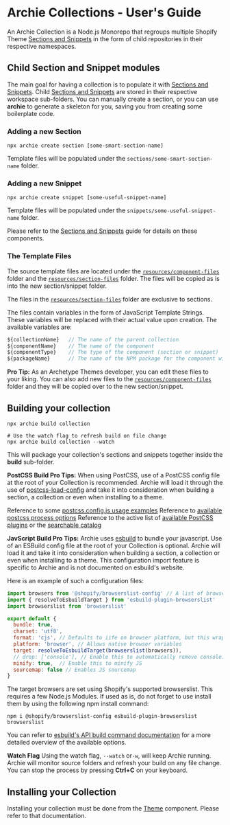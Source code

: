 # Archie Collections - User's Guide

An Archie Collection is a Node.js Monorepo that regroups multiple Shopify
Theme [Sections and Snippets](Sections-and-Snippets.md)  in the form of child repositories in their respective
namespaces.

## Child Section and Snippet modules

The main goal for having a collection is to populate it with [Sections and Snippets](Sections-and-Snippets.md). Child
[Sections and Snippets](Sections-and-Snippets.md) are stored in their respective workspace sub-folders. You can manually
create a section, or you can use **archie** to generate a skeleton for you, saving you from creating some boilerplate
code.

### Adding a new Section

```shell
npx archie create section [some-smart-section-name]
```

Template files will be populated under the `sections/some-smart-section-name` folder.

### Adding a new Snippet

```shell
npx archie create snippet [some-useful-snippet-name]
```

Template files will be populated under the `snippets/some-useful-snippet-name` folder.

Please refer to the [Sections and Snippets](Sections-and-Snippets.md) guide for details on these components.

### The Template Files

The source template files are located under the [``resources/component-files``](../resources/component-files) folder and
the [``resources/section-files``](../resources/section-files) folder. The files will be copied as is into the new
section/snippet folder.

The files in the [``resources/section-files``](../resources/section-files) folder are exclusive to sections.

The files contain variables in the form of JavaScript Template Strings. These variables will be replaced with their
actual value upon creation. The available variables are:

````javascript
${collectionName}   // The name of the parent collection
${componentName}    // The name of the component
${componentType}    // The type of the component (section or snippet)
${packageName}      // The name of the NPM package for the component with scope
````

**Pro Tip:** As an Archetype Themes developer, you can edit these files to your liking. You can also add new files to
the
[``resources/component-files``](../resources/component-files) folder and they will be copied over to the new
section/snippet.

## Building your collection
```shell
npx archie build collection

# Use the watch flag to refresh build on file change
npx archie build collection --watch
```
This will package your collection's sections and snippets together inside the **build** sub-folder.

**PostCSS Build Pro Tips:**
When using PostCSS, use of a PostCSS config file at the root of your Collection is recommended. Archie will load it through the use of [postcss-load-config](https://www.npmjs.com/package/postcss-load-config) and take it into consideration when building a section, a collection or even when installing to a theme.

Reference to some [postcss.config.js usage examples](https://github.com/postcss/postcss#usage)
Reference to [available postcss process options](https://postcss.org/api/#processoptions)
Reference to the active list of [available PostCSS plugins](https://github.com/postcss/postcss/blob/main/docs/plugins.md) or the [searchable catalog](https://www.postcss.parts/)

**JavScript Build Pro Tips:**
Archie uses [esbuild](https://esbuild.github.io/) to bundle your javascript. Use of an ESBuild config file at the root of your Collection is optional. Archie will load it and take it into consideration when building a section, a collection or even when installing to a theme. This configuration import feature is specific to Archie and is not documented on esbuild's website.

Here is an example of such a configuration files:

````javascript
import browsers from '@shopify/browserslist-config' // A list of browsers that we support
import { resolveToEsbuildTarget } from 'esbuild-plugin-browserslist'
import browserslist from 'browserslist'

export default {
  bundle: true,
  charset: 'utf8',
  format: 'cjs', // Defaults to iife on browser platform, but this wraps the code inside an immediately-invoked function expression
  platform: 'browser', // Allows native browser variables
  target: resolveToEsbuildTarget(browserslist(browsers)),
  // drop: ['console'], // Enable this to automatically remove console.log entries
  minify: true,  // Enable this to minify JS
  sourcemap: false // Enables JS sourcemap
}
````
The target browsers are set using Shopify's supported browserslist. This requires a few Node.js Modules.
If used as is, do not forget to use install them by using the following npm install command:

```shell
npm i @shopify/browserslist-config esbuild-plugin-browserslist browserslist
```
You can refer to [esbuild's API build command documentation](https://esbuild.github.io/api/#build) for a more detailed overview of the available options.

**Watch Flag**
Using the watch flag, `--watch` or`-w`, will keep Archie running. Archie will monitor source folders and refresh your
build on any file change. You can stop the process by pressing **Ctrl+C** on your keyboard.

## Installing your Collection

Installing your collection must be done from the [Theme](Themes.md) component. Please refer to that documentation.
